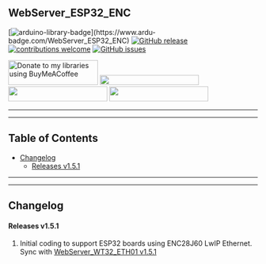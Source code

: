 ## WebServer_ESP32_ENC

[![arduino-library-badge](https://www.ardu-badge.com/badge/WebServer_ESP32_ENC.svg?)](https://www.ardu-badge.com/WebServer_ESP32_ENC)
[![GitHub release](https://img.shields.io/github/release/khoih-prog/WebServer_ESP32_ENC.svg)](https://github.com/khoih-prog/WebServer_ESP32_ENC/releases)
[![contributions welcome](https://img.shields.io/badge/contributions-welcome-brightgreen.svg?style=flat)](#Contributing)
[![GitHub issues](https://img.shields.io/github/issues/khoih-prog/WebServer_ESP32_ENC.svg)](http://github.com/khoih-prog/WebServer_ESP32_ENC/issues)

<a href="https://www.buymeacoffee.com/khoihprog6" title="Donate to my libraries using BuyMeACoffee"><img src="https://cdn.buymeacoffee.com/buttons/v2/default-yellow.png" alt="Donate to my libraries using BuyMeACoffee" style="height: 50px !important;width: 181px !important;" ></a>
<a href="https://www.buymeacoffee.com/khoihprog6" title="Donate to my libraries using BuyMeACoffee"><img src="https://img.shields.io/badge/buy%20me%20a%20coffee-donate-orange.svg?logo=buy-me-a-coffee&logoColor=FFDD00" style="height: 20px !important;width: 200px !important;" ></a>
<a href="https://profile-counter.glitch.me/khoih-prog/count.svg" title="Total khoih-prog Visitor count"><img src="https://profile-counter.glitch.me/khoih-prog/count.svg" style="height: 30px;width: 200px;"></a>
<a href="https://profile-counter.glitch.me/khoih-prog-WebServer_ESP32_ENC/count.svg" title="WebServer_ESP32_ENC Visitor count"><img src="https://profile-counter.glitch.me/khoih-prog-WebServer_ESP32_ENC/count.svg" style="height: 30px;width: 200px;"></a>

---
---

## Table of Contents


* [Changelog](#changelog)
  * [Releases v1.5.1](#releases-v151)

---
---

## Changelog

#### Releases v1.5.1

1. Initial coding to support ESP32 boards using ENC28J60 LwIP Ethernet. Sync with [WebServer_WT32_ETH01 v1.5.1](https://github.com/khoih-prog/WebServer_WT32_ETH01)



